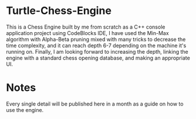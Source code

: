 # Turtle-Chess-Engine
This is a Chess Engine built by me from scratch as a C++ console application project using CodeBlocks IDE, I have used the Min-Max algorithm with Alpha-Beta pruning mixed with many tricks to decrease the time complexity, and it can reach depth 6-7 depending on the machine it's running on.
Finally, I am looking forward to increasing the depth, linking the engine with a standard chess opening database, and making an appropriate UI.

# Notes
Every single detail will be published here in a month as a guide on how to use the engine.
